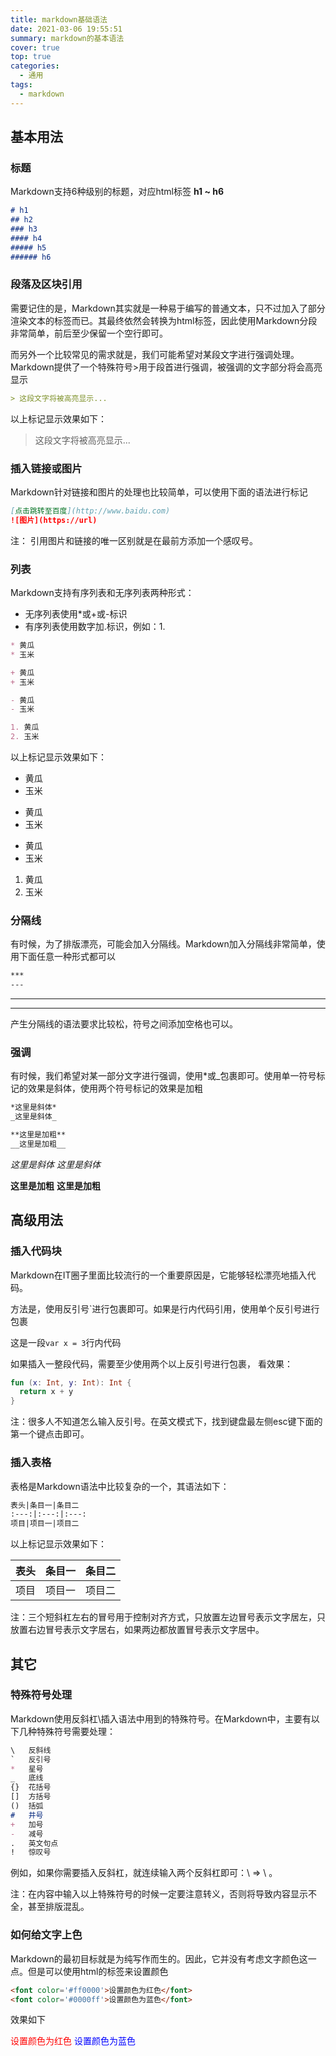 ```yaml
---
title: markdown基础语法
date: 2021-03-06 19:55:51
summary: markdown的基本语法
cover: true
top: true
categories: 
  - 通用
tags: 
  - markdown
---
```

## 基本用法
### 标题
Markdown支持6种级别的标题，对应html标签 **h1 ~ h6**
```md
# h1
## h2
### h3
#### h4
##### h5
###### h6
```
### 段落及区块引用

需要记住的是，Markdown其实就是一种易于编写的普通文本，只不过加入了部分渲染文本的标签而已。其最终依然会转换为html标签，因此使用Markdown分段非常简单，前后至少保留一个空行即可。

而另外一个比较常见的需求就是，我们可能希望对某段文字进行强调处理。Markdown提供了一个特殊符号>用于段首进行强调，被强调的文字部分将会高亮显示

```md
> 这段文字将被高亮显示...
```

以上标记显示效果如下：

> 这段文字将被高亮显示...

### 插入链接或图片

Markdown针对链接和图片的处理也比较简单，可以使用下面的语法进行标记

```md
[点击跳转至百度](http://www.baidu.com)
![图片](https://url)
```

注： 引用图片和链接的唯一区别就是在最前方添加一个感叹号。

### 列表

Markdown支持有序列表和无序列表两种形式：

- 无序列表使用*或+或-标识
- 有序列表使用数字加.标识，例如：1.

```md
* 黄瓜
* 玉米

+ 黄瓜
+ 玉米

- 黄瓜
- 玉米

1. 黄瓜
2. 玉米
```
以上标记显示效果如下：

* 黄瓜
* 玉米

+ 黄瓜
+ 玉米

- 黄瓜
- 玉米

1. 黄瓜
2. 玉米

### 分隔线

有时候，为了排版漂亮，可能会加入分隔线。Markdown加入分隔线非常简单，使用下面任意一种形式都可以

```md
***
---
```

------

------

产生分隔线的语法要求比较松，符号之间添加空格也可以。

### 强调

有时候，我们希望对某一部分文字进行强调，使用*或_包裹即可。使用单一符号标记的效果是斜体，使用两个符号标记的效果是加粗

```md
*这里是斜体*
_这里是斜体_

**这里是加粗**
__这里是加粗__
```

*这里是斜体*
 *这里是斜体*

**这里是加粗**
 **这里是加粗**

## 高级用法

### 插入代码块

Markdown在IT圈子里面比较流行的一个重要原因是，它能够轻松漂亮地插入代码。

方法是，使用反引号`进行包裹即可。如果是行内代码引用，使用单个反引号进行包裹

这是一段`var x = 3`行内代码

如果插入一整段代码，需要至少使用两个以上反引号进行包裹， 看效果：

```kotlin
fun (x: Int, y: Int): Int {
  return x + y
}
```

注：很多人不知道怎么输入反引号。在英文模式下，找到键盘最左侧esc键下面的第一个键点击即可。

### 插入表格

表格是Markdown语法中比较复杂的一个，其语法如下：

```md
表头|条目一|条目二
:---:|:---:|:---:
项目|项目一|项目二
```

以上标记显示效果如下：

| 表头 | 条目一 | 条目二 |
| :--: | :----: | :----: |
| 项目 | 项目一 | 项目二 |

注：三个短斜杠左右的冒号用于控制对齐方式，只放置左边冒号表示文字居左，只放置右边冒号表示文字居右，如果两边都放置冒号表示文字居中。

## 其它

### 特殊符号处理

Markdown使用反斜杠\插入语法中用到的特殊符号。在Markdown中，主要有以下几种特殊符号需要处理：

```md
\   反斜线
`   反引号
*   星号
_   底线
{}  花括号
[]  方括号
()  括弧
#   井号
+   加号
-   减号
.   英文句点
!   惊叹号
```

例如，如果你需要插入反斜杠，就连续输入两个反斜杠即可：\\ => \ 。

注：在内容中输入以上特殊符号的时候一定要注意转义，否则将导致内容显示不全，甚至排版混乱。

### 如何给文字上色

Markdown的最初目标就是为纯写作而生的。因此，它并没有考虑文字颜色这一点。但是可以使用html的标签来设置颜色

```html
<font color='#ff0000'>设置颜色为红色</font>
<font color='#0000ff'>设置颜色为蓝色</font>
```

效果如下

<font color='#ff0000'>设置颜色为红色</font>
<font color='#0000ff'>设置颜色为蓝色</font>